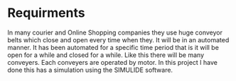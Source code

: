 # Requirments #

In many courier and Online Shopping companies they use huge conveyor belts which close and open every time when they. It will be in an automated manner. It has been automated for a specific time period that is it will be open for a while and closed for a while. Like this there will be many conveyers. Each conveyers are operated by motor. In this project I have done this has a simulation using the SIMULIDE software.


